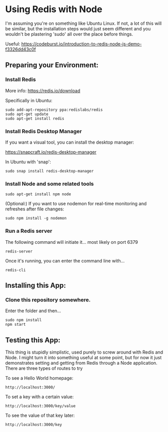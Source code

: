# Using Redis with Node

I'm assuming you're on something like Ubuntu Linux. If not, a lot of this will be similar, but the installation steps would just seem different and you wouldn't be plastering 'sudo' all over the place before things.

Useful:
https://codeburst.io/introduction-to-redis-node-js-demo-f3326dd43c0f

## Preparing your Environment:

### Install Redis

More info: https://redis.io/download

Specifically in Ubuntu:
```
sudo add-apt-repository ppa:redislabs/redis
sudo apt-get update
sudo apt-get install redis
```

### Install Redis Desktop Manager

If you want a visual tool, you can install the desktop manager:

https://snapcraft.io/redis-desktop-manager

In Ubuntu with 'snap':
```
sudo snap install redis-desktop-manager
```

### Install Node and some related tools

```
sudo apt-get install npm node
```

(Optional:) If you want to use nodemon for real-time monitoring and refreshes after file changes:
```
sudo npm install -g nodemon
```

### Run a Redis server

The following command will initiate it... most likely on port 6379

```
redis-server
```

Once it's running, you can enter the command line with...

```
redis-cli
```


## Installing this App:

### Clone this repository somewhere.

Enter the folder and then...

```
sudo npm install
npm start

```

## Testing this App:

This thing is stupidly simplistic, used purely to screw around with Redis and Node. I might turn it into something useful at some point, but for now it just demonstrates setting and getting from Redis through a Node application. There are three types of routes to try

To see a Hello World homepage:

```
http://localhost:3000/
```
To set a key with a certain value:
```
http://localhost:3000/key/value
```
To see the value of that key later:
```
http://localhost:3000/key
```




